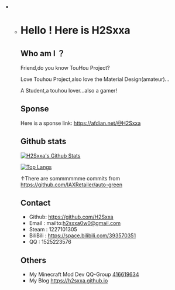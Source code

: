 - - # Hello ! Here is H2Sxxa

    ## Who am I ？

    Friend,do you know TouHou Project?

    Love Touhou Project,also love the Material Design(amateur)...

    A Student,a touhou lover...also a gamer!

    ## Sponse

    Here is a sponse link: https://afdian.net/@H2Sxxa

    ## Github stats

    [![H2Sxxa's Github Stats](https://github-readme-stats.vercel.app/api?username=H2Sxxa&count_private=true&show_icons=true&theme=radical)](https://github.com/anuraghazra/github-readme-stats)

    [![Top Langs](https://github-readme-stats.vercel.app/api/top-langs/?username=H2Sxxa&layout=compact&theme=radical)](https://github.com/anuraghazra/github-readme-stats)

    ↑There are sommmmmme commits from https://github.com/IAXRetailer/auto-green

    ## Contact

    - Github: https://github.com/H2Sxxa
    - Email : mailto:h2sxxa0w0@gmail.com
    - Steam : 1227101305
    - BiliBili : https://space.bilibili.com/393570351
    - QQ : 1525223576

    ## Others

    - My Minecraft Mod Dev QQ-Group [416619634](https://jq.qq.com/?_wv=1027&k=SYIkwBe6)
    - My Blog https://h2sxxa.github.io